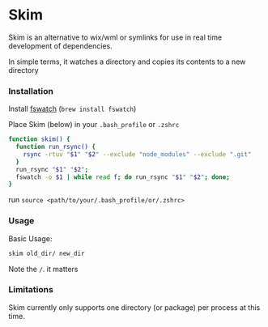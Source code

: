 # Skim

Skim is an alternative to wix/wml or symlinks for use in real time development of dependencies.

In simple terms, it watches a directory and copies its contents to a new directory

### Installation

Install [fswatch](https://github.com/emcrisostomo/fswatch) (`brew install fswatch`)

Place Skim (below) in your `.bash_profile` or `.zshrc`

```sh
function skim() {
  function run_rsync() {
    rsync -rtuv "$1" "$2" --exclude "node_modules" --exclude ".git"
  }
  run_rsync "$1" "$2";
  fswatch -o $1 | while read f; do run_rsync "$1" "$2"; done;
}
```

run `source <path/to/your/.bash_profile/or/.zshrc>`

### Usage

Basic Usage:
```sh
skim old_dir/ new_dir
```

Note the `/`. it matters

### Limitations 

Skim currently only supports one directory (or package) per process at this time. 
